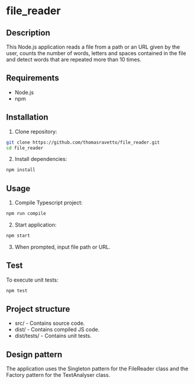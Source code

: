 # file_reader

## Description

This Node.js application reads a file from a path or an URL given by the user, counts the number of words, letters and spaces contained in the file and detect words that are repeated more than 10 times.

## Requirements

- Node.js
- npm

## Installation

1. Clone repository:
```sh
git clone https://github.com/thomasravetto/file_reader.git
cd file_reader
```

2. Install dependencies:
```sh
npm install
```

## Usage

1. Compile Typescript project:
```sh
npm run compile
```

2. Start application:
```sh
npm start
```

3. When prompted, input file path or URL.

## Test

To execute unit tests:
```sh
npm test
```

## Project structure

- src/ - Contains source code.
- dist/ - Contains compiled JS code.
- dist/tests/ - Contains unit tests.

## Design pattern

The application uses the Singleton pattern for the FileReader class and the Factory pattern for the TextAnalyser class.